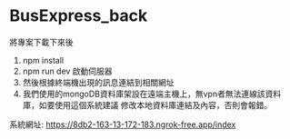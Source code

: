 # BusExpress_back
 
將專案下載下來後
1. npm install
2. npm run dev 啟動伺服器
3. 然後根據終端機出現的訊息連結到相關網址
4. 我們使用的mongoDB資料庫架設在遠端主機上，無vpn者無法連線該資料庫，如要使用這個系統建議 修改本地資料庫連結及內容，否則會報錯。
   
系統網址: https://8db2-163-13-172-183.ngrok-free.app/index
